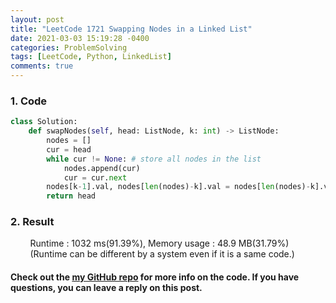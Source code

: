 ```yaml
---
layout: post
title: "LeetCode 1721 Swapping Nodes in a Linked List"
date: 2021-03-03 15:19:28 -0400
categories: ProblemSolving
tags: [LeetCode, Python, LinkedList]
comments: true
---
```


### 1. Code
```python
class Solution:
    def swapNodes(self, head: ListNode, k: int) -> ListNode:
        nodes = []
        cur = head
        while cur != None: # store all nodes in the list
            nodes.append(cur)
            cur = cur.next
        nodes[k-1].val, nodes[len(nodes)-k].val = nodes[len(nodes)-k].val, nodes[k-1].val # swap the value of the corresponding location nodes
        return head
```

### 2. Result
&nbsp;&nbsp;&nbsp;&nbsp;&nbsp;&nbsp;&nbsp;&nbsp;Runtime : 1032 ms(91.39%), Memory usage : 48.9 MB(31.79%)  
&nbsp;&nbsp;&nbsp;&nbsp;&nbsp;&nbsp;&nbsp;&nbsp;(Runtime can be different by a system even if it is a same code.)

#### Check out the [my GitHub repo][hyuk-gh] for more info on the code. If you have questions, you can leave a reply on this post.
[hyuk-gh]: https://github.com/dlgur1994/StudyAlgorithms
